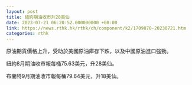 ```yaml
---
layout: post
title: 紐約期油收市升28美仙
date: 2023-07-21 06:20:52.000000000 +08:00
link: https://news.rthk.hk/rthk/ch/component/k2/1709870-20230721.htm
categories: rthk
---
```


原油期貨價格上升，受助於美國原油庫存下跌，以及中國原油進口強勁。

紐約8月期油收市報每桶75.63美元，升28美仙。

布蘭特9月期油收市報每桶79.64美元，升18美仙。
